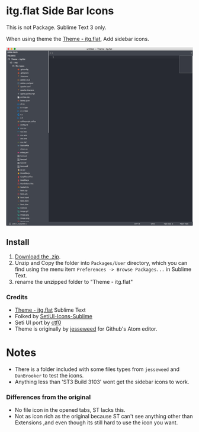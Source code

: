 # itg.flat Side Bar Icons

This is not Package. Sublime Text 3 only.


When using theme the [Theme - itg.flat](https://github.com/itsthatguy/theme-itg-flat), Add sidebar icons.


![itg.flat Side Bar Icons](screenshot-1.png)


## Install

1. [Download the .zip](https://github.com/sou-lab/itg.flat-Icons-Sublime/archive/master.zip).
2. Unzip and Copy the folder into `Packages/User` directory, which you can find using the menu item `Preferences -> Browse Packages...` in Sublime Text.
3. rename the unzipped folder to "Theme - itg.flat"


### Credits
- [Theme - itg.flat](https://github.com/itsthatguy/theme-itg-flat) Sublime Text
- Folked by [SetiUI-Icons-Sublime](https://github.com/mrmartineau/SetiUI-Icons-Sublime)
- Seti UI port by [ctf0](https://github.com/ctf0/Seti_ST3)
- Theme is originally by [jesseweed](https://github.com/jesseweed/seti-ui) for Github's Atom editor.

# Notes
- There is a folder included with some files types from `jesseweed` and `DanBrooker` to test the icons.
- Anything less than 'ST3 Build 3103' wont get the sidebar icons to work.

### Differences from the original

- No file icon in the opened tabs, ST lacks this.
- Not as icon rich as the original because ST can't see anything other than Extensions ,and even though its still hard to use the icon you want.

